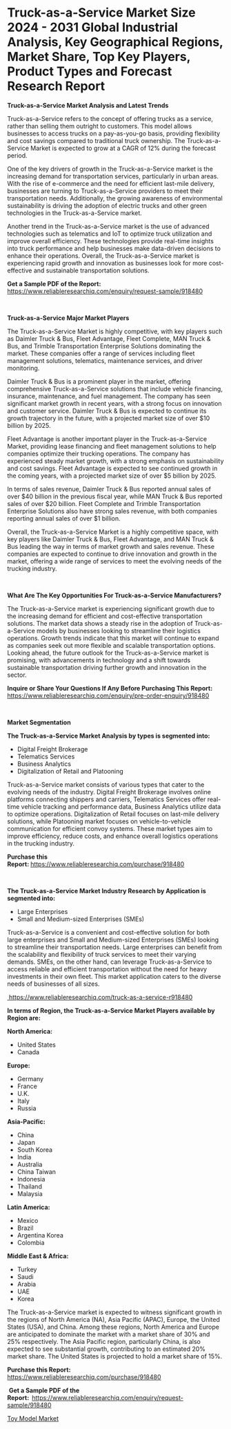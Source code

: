 <p><h1>Truck-as-a-Service Market Size 2024 - 2031 Global Industrial Analysis, Key Geographical Regions, Market Share, Top Key Players, Product Types and Forecast Research Report</h1></p><p><strong>Truck-as-a-Service Market Analysis and Latest Trends</strong></p>
<p><p>Truck-as-a-Service refers to the concept of offering trucks as a service, rather than selling them outright to customers. This model allows businesses to access trucks on a pay-as-you-go basis, providing flexibility and cost savings compared to traditional truck ownership. The Truck-as-a-Service Market is expected to grow at a CAGR of 12% during the forecast period.</p><p>One of the key drivers of growth in the Truck-as-a-Service market is the increasing demand for transportation services, particularly in urban areas. With the rise of e-commerce and the need for efficient last-mile delivery, businesses are turning to Truck-as-a-Service providers to meet their transportation needs. Additionally, the growing awareness of environmental sustainability is driving the adoption of electric trucks and other green technologies in the Truck-as-a-Service market.</p><p>Another trend in the Truck-as-a-Service market is the use of advanced technologies such as telematics and IoT to optimize truck utilization and improve overall efficiency. These technologies provide real-time insights into truck performance and help businesses make data-driven decisions to enhance their operations. Overall, the Truck-as-a-Service market is experiencing rapid growth and innovation as businesses look for more cost-effective and sustainable transportation solutions.</p></p>
<p><strong>Get a Sample PDF of the Report:&nbsp;</strong> <a href="https://www.reliableresearchiq.com/enquiry/request-sample/918480">https://www.reliableresearchiq.com/enquiry/request-sample/918480</a></p>
<p>&nbsp;</p>
<p><strong>Truck-as-a-Service Major Market Players</strong></p>
<p><p>The Truck-as-a-Service Market is highly competitive, with key players such as Daimler Truck & Bus, Fleet Advantage, Fleet Complete, MAN Truck & Bus, and Trimble Transportation Enterprise Solutions dominating the market. These companies offer a range of services including fleet management solutions, telematics, maintenance services, and driver monitoring.</p><p>Daimler Truck & Bus is a prominent player in the market, offering comprehensive Truck-as-a-Service solutions that include vehicle financing, insurance, maintenance, and fuel management. The company has seen significant market growth in recent years, with a strong focus on innovation and customer service. Daimler Truck & Bus is expected to continue its growth trajectory in the future, with a projected market size of over $10 billion by 2025.</p><p>Fleet Advantage is another important player in the Truck-as-a-Service Market, providing lease financing and fleet management solutions to help companies optimize their trucking operations. The company has experienced steady market growth, with a strong emphasis on sustainability and cost savings. Fleet Advantage is expected to see continued growth in the coming years, with a projected market size of over $5 billion by 2025.</p><p>In terms of sales revenue, Daimler Truck & Bus reported annual sales of over $40 billion in the previous fiscal year, while MAN Truck & Bus reported sales of over $20 billion. Fleet Complete and Trimble Transportation Enterprise Solutions also have strong sales revenue, with both companies reporting annual sales of over $1 billion.</p><p>Overall, the Truck-as-a-Service Market is a highly competitive space, with key players like Daimler Truck & Bus, Fleet Advantage, and MAN Truck & Bus leading the way in terms of market growth and sales revenue. These companies are expected to continue to drive innovation and growth in the market, offering a wide range of services to meet the evolving needs of the trucking industry.</p></p>
<p>&nbsp;</p>
<p><strong>What Are The Key Opportunities For Truck-as-a-Service Manufacturers?</strong></p>
<p><p>The Truck-as-a-Service market is experiencing significant growth due to the increasing demand for efficient and cost-effective transportation solutions. The market data shows a steady rise in the adoption of Truck-as-a-Service models by businesses looking to streamline their logistics operations. Growth trends indicate that this market will continue to expand as companies seek out more flexible and scalable transportation options. Looking ahead, the future outlook for the Truck-as-a-Service market is promising, with advancements in technology and a shift towards sustainable transportation driving further growth and innovation in the sector.</p></p>
<p><strong>Inquire or Share Your Questions If Any Before Purchasing This Report:</strong> <a href="https://www.reliableresearchiq.com/enquiry/pre-order-enquiry/918480">https://www.reliableresearchiq.com/enquiry/pre-order-enquiry/918480</a></p>
<p>&nbsp;</p>
<p><strong>Market Segmentation</strong></p>
<p><strong>The Truck-as-a-Service Market Analysis by types is segmented into:</strong></p>
<p><ul><li>Digital Freight Brokerage</li><li>Telematics Services</li><li>Business Analytics</li><li>Digitalization of Retail and Platooning</li></ul></p>
<p><p>Truck-as-a-Service market consists of various types that cater to the evolving needs of the industry. Digital Freight Brokerage involves online platforms connecting shippers and carriers, Telematics Services offer real-time vehicle tracking and performance data, Business Analytics utilize data to optimize operations. Digitalization of Retail focuses on last-mile delivery solutions, while Platooning market focuses on vehicle-to-vehicle communication for efficient convoy systems. These market types aim to improve efficiency, reduce costs, and enhance overall logistics operations in the trucking industry.</p></p>
<p><strong>Purchase this Report:&nbsp;</strong><a href="https://www.reliableresearchiq.com/purchase/918480">https://www.reliableresearchiq.com/purchase/918480</a></p>
<p>&nbsp;</p>
<p><strong>The Truck-as-a-Service Market Industry Research by Application is segmented into:</strong></p>
<p><ul><li>Large Enterprises</li><li>Small and Medium-sized Enterprises (SMEs)</li></ul></p>
<p><p>Truck-as-a-Service is a convenient and cost-effective solution for both large enterprises and Small and Medium-sized Enterprises (SMEs) looking to streamline their transportation needs. Large enterprises can benefit from the scalability and flexibility of truck services to meet their varying demands. SMEs, on the other hand, can leverage Truck-as-a-Service to access reliable and efficient transportation without the need for heavy investments in their own fleet. This market application caters to the diverse needs of businesses of all sizes.</p></p>
<p><a href="https://www.reliableresearchiq.com/truck-as-a-service-r918480">&nbsp;https://www.reliableresearchiq.com/truck-as-a-service-r918480</a></p>
<p><strong>In terms of Region, the Truck-as-a-Service Market Players available by Region are:</strong></p>
<p>
    <p> <strong> North America: </strong>
        <ul>
            <li>United States</li>
            <li>Canada</li>
        </ul>
        </p> 
    <p> <strong> Europe: </strong>
        <ul>
            <li>Germany</li>
            <li>France</li>
            <li>U.K.</li>
            <li>Italy</li>
            <li>Russia</li>
        </ul>
        </p> 
    <p> <strong> Asia-Pacific: </strong>
        <ul>
            <li>China</li>
            <li>Japan</li>
            <li>South Korea</li>
            <li>India</li>
            <li>Australia</li>
            <li>China Taiwan</li>
            <li>Indonesia</li>
            <li>Thailand</li>
            <li>Malaysia</li>
        </ul>
        </p> 
    <p> <strong> Latin America: </strong>
        <ul>
            <li>Mexico</li>
            <li>Brazil</li>
            <li>Argentina Korea</li>
            <li>Colombia</li>
        </ul>
        </p> 
    <p> <strong> Middle East & Africa: </strong>
        <ul>
            <li>Turkey</li>
            <li>Saudi</li>
            <li>Arabia</li>
            <li>UAE</li>
            <li>Korea</li>
        </ul>
    </p>
    </p>
<p><p>The Truck-as-a-Service market is expected to witness significant growth in the regions of North America (NA), Asia Pacific (APAC), Europe, the United States (USA), and China. Among these regions, North America and Europe are anticipated to dominate the market with a market share of 30% and 25% respectively. The Asia Pacific region, particularly China, is also expected to see substantial growth, contributing to an estimated 20% market share. The United States is projected to hold a market share of 15%.</p></p>
<p><strong>Purchase this Report: </strong><a href="https://www.reliableresearchiq.com/purchase/918480">https://www.reliableresearchiq.com/purchase/918480</a></p>
<p>&nbsp;<strong>Get a Sample PDF of the Report:&nbsp;&nbsp;</strong><a href="https://www.reliableresearchiq.com/enquiry/request-sample/918480">https://www.reliableresearchiq.com/enquiry/request-sample/918480</a></p>
<p><strong></strong></p>
<p><p><a href="https://view.publitas.com/reportprime-1/toy-model-market-a-global-and-regional-analysis-focus-on-region-country-level-analysis-and-competitive-landscape-analysis-and-forecast-2024-2031/">Toy Model Market</a></p></p>